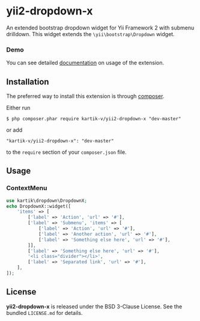 yii2-dropdown-x
=================

An extended bootstrap dropdown widget for Yii Framework 2 with submenu drilldown. This widget extends the `\yii\bootstrap\Dropdown` widget.

### Demo
You can see detailed [documentation](http://demos.krajee.com/dropdown-x) on usage of the extension.

## Installation

The preferred way to install this extension is through [composer](http://getcomposer.org/download/).

Either run

```
$ php composer.phar require kartik-v/yii2-dropdown-x "dev-master"
```

or add

```
"kartik-v/yii2-dropdown-x": "dev-master"
```

to the ```require``` section of your `composer.json` file.

## Usage

### ContextMenu

```php
use kartik\dropdown\DropdownX;
echo DropdownX::widget([
    'items' => [
        ['label' => 'Action', 'url' => '#'],
        ['label' => 'Submenu', 'items' => [
            ['label' => 'Action', 'url' => '#'],
            ['label' => 'Another action', 'url' => '#'],
            ['label' => 'Something else here', 'url' => '#'],
        ]],
        ['label' => 'Something else here', 'url' => '#'],
        '<li class="divider"></li>',
        ['label' => 'Separated link', 'url' => '#'],
    ],
]); 
```

## License

**yii2-dropdown-x** is released under the BSD 3-Clause License. See the bundled `LICENSE.md` for details.